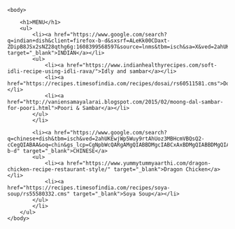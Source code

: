 <html>
    <head>
        <title>A2B MENU</title>
    </head>

    <body>

        <h1>MENU</h1>
        <ul>
            <li><a href="https://www.google.com/search?q=indian+dish&client=firefox-b-d&sxsrf=ALeKk00CDaxt-ZDipB8JSx2sNZ28qthg6g:1608399568597&source=lnms&tbm=isch&sa=X&ved=2ahUKEwjBscWny9rtAhUKXisKHTitDE0Q_AUoAXoECAIQAw&biw=1536&bih=790" target="_blank">INDIAN</a></li>
            <ul>
                <li><a href="https://www.indianhealthyrecipes.com/soft-idli-recipe-using-idli-rava/">Idly and sambar</a></li>
                <li><a href="https://recipes.timesofindia.com/recipes/dosai/rs60511581.cms">Dosai</a></li>
                <li><a href="http://vaniensamayalarai.blogspot.com/2015/02/moong-dal-sambar-for-poori.html">Poori & Sambar</a></li>
            </ul>
            </li>

            <li><a href="https://www.google.com/search?q=chinese+dish&tbm=isch&ved=2ahUKEwjWp5Wuy9rtAhUoz3MBHcmVBQsQ2-cCegQIABAA&oq=chin&gs_lcp=CgNpbWcQARgAMgQIABBDMgcIABCxAxBDMgQIABBDMgQIABBDMgQIABBDMgQIABBDMgQIABBDMgcIABCxAxBDMgQIABBDMgUIABCxAzoECCMQJzoCCAA6BwgjEOoCECdQnegEWIyJBWChogVoAXAAeASAAakBiAHdDZIBBDAuMTOYAQCgAQGqAQtnd3Mtd2l6LWltZ7ABCsABAQ&sclient=img&ei=3jreX9bAHaiez7sPyauWWA&bih=790&biw=1536&client=firefox-b-d" target="_blank">CHINESE</a>
            <ul>
                <li><a href="https://www.yummytummyaarthi.com/dragon-chicken-recipe-restaurant-style/" target="_blank">Dragon Chicken</a></li>
                <li><a href="https://recipes.timesofindia.com/recipes/soya-soup/rs55580332.cms" target="_blank">Soya Soup</a></li>
            </ul>
            </li>
        </ul>
    </body>
</html>
